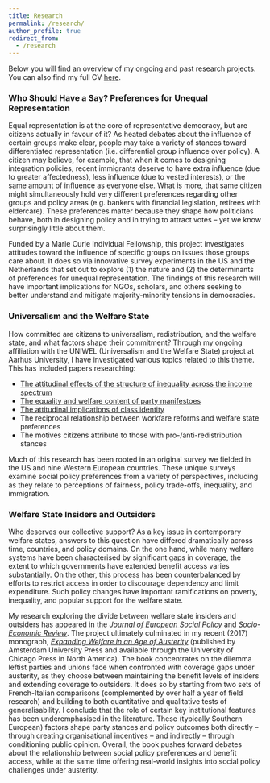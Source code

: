 ```yaml
---
title: Research
permalink: /research/
author_profile: true
redirect_from:
  - /research
---
```


Below you will find an overview of my ongoing and past research projects. You can also find my full CV [here](https://anthonykevins.github.io/files/CV.pdf).

### Who Should Have a Say? Preferences for Unequal Representation

Equal representation is at the core of representative democracy, but are citizens actually in favour of it? As heated debates about the influence of certain groups make clear, people may take a variety of stances toward differentiated representation (i.e. differential group influence over policy). A citizen may believe, for example, that when it comes to designing integration policies, recent immigrants deserve to have extra influence (due to greater affectedness), less influence (due to vested interests), or the same amount of influence as everyone else. What is more, that same citizen might simultaneously hold very different preferences regarding other groups and policy areas (e.g. bankers with financial legislation, retirees with eldercare). These preferences matter because they shape how politicians behave, both in designing policy and in trying to attract votes – yet we know surprisingly little about them.

Funded by a Marie Curie Individual Fellowship, this project investigates attitudes toward the influence of specific groups on issues those groups care about. It does so via innovative survey experiments in the US and the Netherlands that set out to explore (1) the nature and (2) the determinants of preferences for unequal representation. The findings of this research will have important implications for NGOs, scholars, and others seeking to better understand and mitigate majority-minority tensions in democracies.

### Universalism and the Welfare State

How committed are citizens to universalism, redistribution, and the welfare state, and what factors shape their commitment? Through my ongoing affiliation with the UNIWEL (Universalism and the Welfare State) project at Aarhus University, I have investigated various topics related to this theme. This has included papers researching:
- [The attitudinal effects of the structure of inequality across the income spectrum](https://anthonykevins.github.io/files/Yardsticks_Inequality.pdf)
- [The equality and welfare content of party manifestoes](https://anthonykevins.github.io/files/Peeping_Corpus.pdf)
- [The attitudinal implications of class identity](https://anthonykevins.github.io/files/Illusion_Class.pdf)
- The reciprocal relationship between workfare reforms and welfare state preferences
- The motives citizens attribute to those with pro-/anti-redistribution stances

Much of this research has been rooted in an original survey we fielded in the US and nine Western European countries. These unique surveys examine social policy preferences from a variety of perspectives, including as they relate to perceptions of fairness, policy trade-offs, inequality, and immigration.

### Welfare State Insiders and Outsiders

Who deserves our collective support? As a key issue in contemporary welfare states, answers to this question have differed dramatically across time, countries, and policy domains. On the one hand, while many welfare systems have been characterised by significant gaps in coverage, the extent to which governments have extended benefit access varies substantially. On the other, this process has been counterbalanced by efforts to restrict access in order to discourage dependency and limit expenditure. Such policy changes have important ramifications on poverty, inequality, and popular support for the welfare state.

My research exploring the divide between welfare state insiders and outsiders has appeared in the _[Journal of European Social Policy](https://anthonykevins.github.io/files/Political_Actors.pdf)_ and _[Socio-Economic Review](https://anthonykevins.github.io/files/Dualised_Trust.pdf)_. The project ultimately culminated in my recent (2017) monograph, _[Expanding Welfare in an Age of Austerity](http://www.press.uchicago.edu/ucp/books/book/distributed/E/bo26267228.html)_ (published by Amsterdam University Press and available through the University of Chicago Press in North America). The book concentrates on the dilemma leftist parties and unions face when confronted with coverage gaps under austerity, as they choose between maintaining the benefit levels of insiders and extending coverage to outsiders. It does so by starting from two sets of French-Italian comparisons (complemented by over half a year of field research) and building to both quantitative and qualitative tests of generalisability. I conclude that the role of certain key institutional features has been underemphasised in the literature. These (typically Southern European) factors shape party stances and policy outcomes both directly – through creating organisational incentives – and indirectly – through conditioning public opinion. Overall, the book pushes forward debates about the relationship between social policy preferences and benefit access, while at the same time offering real-world insights into social policy challenges under austerity.
